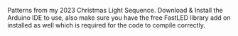 Patterns from my 2023 Christmas Light Sequence. Download & Install the Arduino IDE to use, also make sure you have the free FastLED library add on installed as well which is required for the code to compile correctly.
